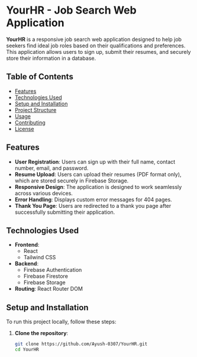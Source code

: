 # YourHR - Job Search Web Application

**YourHR** is a responsive job search web application designed to help job seekers find ideal job roles based on their qualifications and preferences. This application allows users to sign up, submit their resumes, and securely store their information in a database. 

## Table of Contents

- [Features](#features)
- [Technologies Used](#technologies-used)
- [Setup and Installation](#setup-and-installation)
- [Project Structure](#project-structure)
- [Usage](#usage)
- [Contributing](#contributing)
- [License](#license)

## Features

- **User Registration**: Users can sign up with their full name, contact number, email, and password.
- **Resume Upload**: Users can upload their resumes (PDF format only), which are stored securely in Firebase Storage.
- **Responsive Design**: The application is designed to work seamlessly across various devices.
- **Error Handling**: Displays custom error messages for 404 pages.
- **Thank You Page**: Users are redirected to a thank you page after successfully submitting their application.

## Technologies Used

- **Frontend**: 
  - React
  - Tailwind CSS
- **Backend**:
  - Firebase Authentication
  - Firebase Firestore
  - Firebase Storage
- **Routing**: React Router DOM

## Setup and Installation

To run this project locally, follow these steps:

1. **Clone the repository**:
   ```bash
   git clone https://github.com/Ayush-0307/YourHR.git
   cd YourHR
